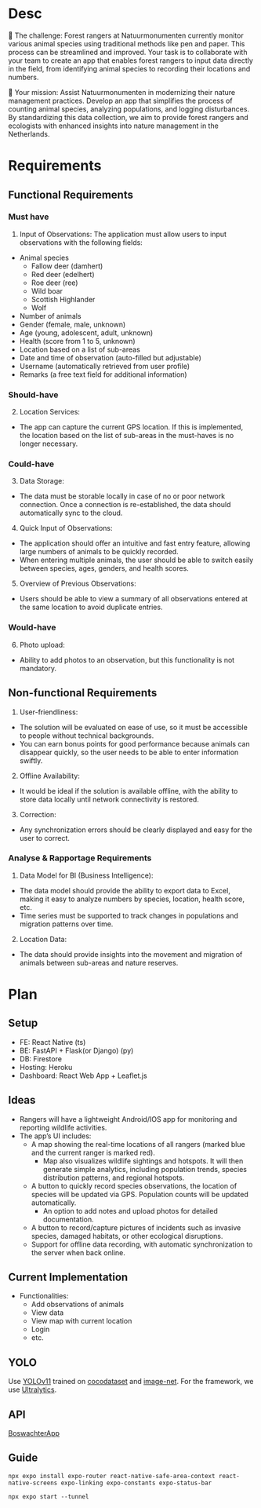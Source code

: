 # Desc

🔎 The challenge: Forest rangers at Natuurmonumenten currently monitor various animal species using traditional methods like pen and paper. This process can be streamlined and improved. Your task is to collaborate with your team to create an app that enables forest rangers to input data directly in the field, from identifying animal species to recording their locations and numbers.

🐾 Your mission: Assist Natuurmonumenten in modernizing their nature management practices. Develop an app that simplifies the process of counting animal species, analyzing populations, and logging disturbances. By standardizing this data collection, we aim to provide forest rangers and ecologists with enhanced insights into nature management in the Netherlands.

# Requirements
## Functional Requirements
### Must have
1. Input of Observations:
The application must allow users to input observations with the following fields:
* ﻿﻿Animal species
    * ﻿﻿Fallow deer (damhert)
    * Red deer (edelhert)
    * Roe deer (ree)
    * ﻿﻿Wild boar
    * Scottish Highlander
    * ﻿﻿Wolf
* ﻿﻿Number of animals
* ﻿﻿Gender (female, male, unknown)
* ﻿﻿Age (young, adolescent, adult, unknown)
* ﻿﻿Health (score from 1 to 5, unknown)
* ﻿﻿Location based on a list of sub-areas
* ﻿﻿Date and time of observation (auto-filled but adjustable)
* ﻿﻿Username (automatically retrieved from user profile)
* ﻿﻿Remarks (a free text field for additional information)
  
### Should-have
2. Location Services:
+ The app can capture the current GPS location. If this is implemented, the location based on the list of sub-areas in the must-haves is no longer necessary.

### Could-have

3. Data Storage:
+ The data must be storable locally in case of no or poor network connection. Once a connection is re-established, the data should automatically sync to the cloud.

4. Quick Input of Observations:
* ﻿﻿The application should offer an intuitive and fast entry feature, allowing large numbers of animals to be quickly recorded.
* ﻿﻿When entering multiple animals, the user should be able to switch easily between species, ages, genders, and health scores.

5. Overview of Previous Observations:
+ Users should be able to view a summary of all observations entered at the same location to avoid duplicate entries.

### Would-have
6. Photo upload:
+ Ability to add photos to an observation, but this functionality is not mandatory.

## Non-functional Requirements
1. User-friendliness:
* ﻿﻿The solution will be evaluated on ease of use, so it must be accessible to people without technical backgrounds.
* ﻿﻿You can earn bonus points for good performance because animals can disappear quickly, so the user needs to be able to enter information swiftly.
  
2. Offline Availability:
+ It would be ideal if the solution is available offline, with the ability to store data locally until network connectivity is restored.

3. Correction:
+ Any synchronization errors should be clearly displayed and easy for the user to correct.

### Analyse & Rapportage Requirements
1. Data Model for BI (Business Intelligence):
* ﻿﻿The data model should provide the ability to export data to Excel, making it easy to analyze numbers by species, location, health score, etc.
* ﻿﻿Time series must be supported to track changes in populations and migration patterns over time.
  
2. Location Data:
+ The data should provide insights into the movement and migration of animals between sub-areas and nature reserves.

# Plan

## Setup
- FE: React Native (ts)
- BE: FastAPI + Flask(or Django) (py)
- DB: Firestore
- Hosting: Heroku
- Dashboard: React Web App + Leaflet.js

<!---
### Tech stack
- FE: React Native (js) / Flutter (Dart)
- BE: Node.js/Python
- DB:
    - SQLite + PostgreSQL with PostGIS (geospatial analysis)
    - Firestore (simple and realtime sync, firestore has offline storage already)
- Hosting: Firebase hosting/Heroku
- Dashboard: React Web App
- Tools: ggmapAPI + Leaflet.js + Tensorflow Lite/YOLO
--->

## Ideas

- Rangers will have a lightweight Android/IOS app for monitoring and reporting wildlife activities.
- The app’s UI includes:
    - A map showing the real-time locations of all rangers (marked blue and the current ranger is marked red).
        - Map also visualizes wildlife sightings and hotspots. It will then generate simple analytics, including population trends, species distribution patterns, and regional hotspots.
    - A button to quickly record species observations, the location of species will be updated via GPS. Population counts will be updated automatically.
        - An option to add notes and upload photos for detailed documentation.
    - A button to record/capture pictures of incidents such as invasive species, damaged habitats, or other ecological disruptions.
    - Support for offline data recording, with automatic synchronization to the server when back online.
<!---
    - A red alert button for emergencies like suspected or detected poaching activity.
- When a ranger presses the red button:
    - The app sends the ranger's GPS coordinates (longitude and latitude) to the central server.
    - The server updates all rangers' apps to display the shortest path to the danger location (highlighted in red), calculated using Dijkstra’s algorithm for navigating jungle paths.
- Additional environmental details, such as temperature and humidity.
--->

## Current Implementation

- Functionalities:
   - Add observations of animals
   - View data
   - View map with current location
   - Login
   - etc.

## YOLO

Use [YOLOv11](https://docs.ultralytics.com/models/yolo11/) trained on [cocodataset](cocodataset.org) and [image-net](https://www.image-net.org/). For the framework, we use [Ultralytics](https://github.com/ultralytics/ultralytics). 

## API

[BoswachterApp](https://github.com/thomaskamps/BoswachterApp)

## Guide

```
npx expo install expo-router react-native-safe-area-context react-native-screens expo-linking expo-constants expo-status-bar
```

```
npx expo start --tunnel
```


